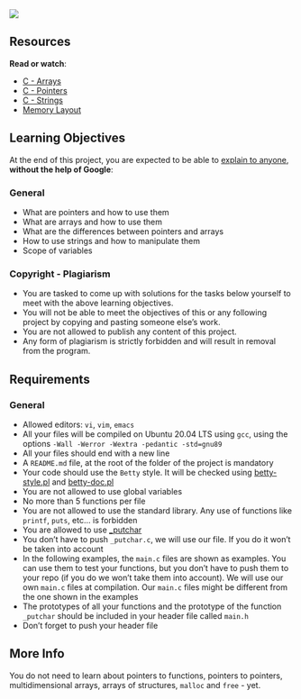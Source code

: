
<img src="https://s3.amazonaws.com/intranet-projects-files/holbertonschool-low_level_programming/216/IMG_2410.JPG" />
<h2>Resources</h2>
<p><strong>Read or watch</strong>:</p>

<ul>
<li><a href="/rltoken/PVi2XMuApOK3jfhsoqsyXw" title="C - Arrays" target="_blank">C - Arrays</a> </li>
<li><a href="/rltoken/oyHybzYBeFiLUMALpb_usA" title="C - Pointers" target="_blank">C - Pointers</a> </li>
<li><a href="/rltoken/sUeh9qDyW9pePOfJIpx_Bw" title="C - Strings" target="_blank">C - Strings</a> </li>
<li><a href="/rltoken/0k6CD2ZMzSFOMUxMOBiAlQ" title="Memory Layout" target="_blank">Memory Layout</a></li>
</ul>
<h2>Learning Objectives</h2>

<p>At the end of this project, you are expected to be able to <a href="/rltoken/OLGzIaD19ia5NZ-WCMckeg" title="explain to anyone" target="_blank">explain to anyone</a>, <strong>without the help of Google</strong>:</p>

<h3>General</h3>

<ul>
<li>What are pointers and how to use them</li>
<li>What are arrays and how to use them</li>
<li>What are the differences between pointers and arrays</li>
<li>How to use strings and how to manipulate them</li>
<li>Scope of variables</li>
</ul>

<h3>Copyright - Plagiarism</h3>

<ul>
<li>You are tasked to come up with solutions for the tasks below yourself to meet with the above learning objectives.</li>
<li>You will not be able to meet the objectives of this or any following project by copying and pasting someone else&rsquo;s work. </li>
<li>You are not allowed to publish any content of this project.</li>
<li>Any form of plagiarism is strictly forbidden and will result in removal from the program.</li>
</ul>


<h2>Requirements</h2>

<h3>General</h3>

<ul>
<li>Allowed editors: <code>vi</code>, <code>vim</code>, <code>emacs</code></li>
<li>All your files will be compiled on Ubuntu 20.04 LTS using <code>gcc</code>, using the options <code>-Wall -Werror -Wextra -pedantic -std=gnu89</code></li>
<li>All your files should end with a new line</li>
<li>A <code>README.md</code> file, at the root of the folder of the project is mandatory</li>
<li>Your code should use the <code>Betty</code> style. It will be checked using <a href="https://github.com/holbertonschool/Betty/blob/master/betty-style.pl" title="betty-style.pl" target="_blank">betty-style.pl</a> and <a href="https://github.com/holbertonschool/Betty/blob/master/betty-doc.pl" title="betty-doc.pl" target="_blank">betty-doc.pl</a></li>
<li>You are not allowed to use global variables</li>
<li>No more than 5 functions per file</li>
<li>You are not allowed to use the standard library. Any use of functions like <code>printf</code>, <code>puts</code>, etc&hellip; is forbidden</li>
<li>You are allowed to use <a href="https://github.com/holbertonschool/_putchar.c/blob/master/_putchar.c" title="_putchar" target="_blank">_putchar</a></li>
<li>You don&rsquo;t have to push <code>_putchar.c</code>, we will use our file. If you do it won&rsquo;t be taken into account</li>
<li>In the following examples, the <code>main.c</code> files are shown as examples. You can use them to test your functions, but you don&rsquo;t have to push them to your repo (if you do we won&rsquo;t take them into account). We will use our own <code>main.c</code> files at compilation. Our <code>main.c</code> files might be different from the one shown in the examples</li>
<li>The prototypes of all your functions and the prototype of the function <code>_putchar</code> should be included in your header file called <code>main.h</code></li>
<li>Don&rsquo;t forget to push your header file</li>
</ul>
<h2>More Info</h2>

<p>You do not need to learn about pointers to functions, pointers to pointers, multidimensional arrays, arrays of structures, <code>malloc</code> and <code>free</code> - yet.</p>

